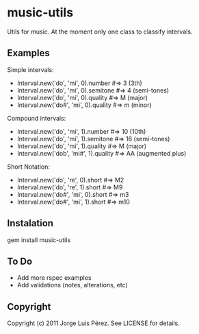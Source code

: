 music-utils
=========

Utils for music. At the moment only one class to classify intervals.

Examples
--------
Simple intervals:
  
  * Interval.new('do', 'mi', 0).number    #=> 3 (3th)
  * Interval.new('do', 'mi', 0).semitone  #=> 4 (semi-tones)
  * Interval.new('do', 'mi', 0).quality   #=> M (major)
  * Interval.new('do#', 'mi', 0).quality  #=> m (minor)

Compound intervals:
  
  * Interval.new('do', 'mi', 1).number    #=> 10 (10th)
  * Interval.new('do', 'mi', 1).semitone  #=> 16 (semi-tones)
  * Interval.new('do', 'mi', 1).quality   #=> M (major)
  * Interval.new('dob', 'mi#', 1).quality #=> AA (augmented plus)

Short Notation:

  * Interval.new('do', 're', 0).short     #=> M2
  * Interval.new('do', 're', 1).short     #=> M9
  * Interval.new('do#', 'mi', 0).short    #=> m3
  * Interval.new('do#', 'mi', 1).short    #=> m10

Instalation
-----------

  gem install music-utils


To Do
-----
  * Add more rspec examples
  * Add validations (notes, alterations, etc) 

Copyright
---------

Copyright (c) 2011 Jorge Luis Pérez. See LICENSE for details.


